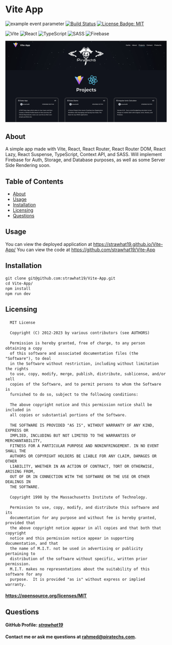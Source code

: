 # Vite App

![example event parameter](https://github.com/github/docs/actions/workflows/main.yml/badge.svg?event=push)
[![Build Status](https://travis-ci.org/strawhat19/Vite-App.svg?branch=gh-pages)](https://github.com/strawhat19/Vite-App)
[![License Badge: MIT](https://img.shields.io/badge/License-MIT-blue.svg)](https://opensource.org/licenses/MIT)

![Vite](https://img.shields.io/badge/vite-%23646CFF.svg?style=for-the-badge&logo=vite&logoColor=white)
![React](https://img.shields.io/badge/react-%2320232a.svg?style=for-the-badge&logo=react&logoColor=%2361DAFB)
![TypeScript](https://img.shields.io/badge/typescript-%23007ACC.svg?style=for-the-badge&logo=typescript&logoColor=white)
![SASS](https://img.shields.io/badge/SASS-hotpink.svg?style=for-the-badge&logo=SASS&logoColor=white)
![Firebase](https://img.shields.io/badge/Firebase-039BE5?style=for-the-badge&logo=Firebase&logoColor=white)

![Screenshot of Application](./src/assets/v03.png)

## About
A simple app made with Vite, React, React Router, React Router DOM, React Lazy, React Suspense, TypeScript, Context API, and SASS. Will implement Firebase for Auth, Storage, and Database purposes, as well as some Server Side Rendering soon.

## Table of Contents  
* [About](#about)
* [Usage](#usage)
* [Installation](#installation)
* [Licensing](#licensing)
* [Questions](#questions)

## Usage
You can view the deployed application at https://strawhat19.github.io/Vite-App/
You can view the code at https://github.com/strawhat19/Vite-App

## Installation
```
git clone git@github.com:strawhat19/Vite-App.git
cd Vite-App/
npm install
npm run dev
```

## Licensing
#### 
      MIT License

      Copyright (C) 2012-2023 by various contributors (see AUTHORS)

      Permission is hereby granted, free of charge, to any person obtaining a copy
      of this software and associated documentation files (the "Software"), to deal
      in the Software without restriction, including without limitation the rights
      to use, copy, modify, merge, publish, distribute, sublicense, and/or sell
      copies of the Software, and to permit persons to whom the Software is
      furnished to do so, subject to the following conditions:

      The above copyright notice and this permission notice shall be included in
      all copies or substantial portions of the Software.

      THE SOFTWARE IS PROVIDED "AS IS", WITHOUT WARRANTY OF ANY KIND, EXPRESS OR
      IMPLIED, INCLUDING BUT NOT LIMITED TO THE WARRANTIES OF MERCHANTABILITY,
      FITNESS FOR A PARTICULAR PURPOSE AND NONINFRINGEMENT. IN NO EVENT SHALL THE
      AUTHORS OR COPYRIGHT HOLDERS BE LIABLE FOR ANY CLAIM, DAMAGES OR OTHER
      LIABILITY, WHETHER IN AN ACTION OF CONTRACT, TORT OR OTHERWISE, ARISING FROM,
      OUT OF OR IN CONNECTION WITH THE SOFTWARE OR THE USE OR OTHER DEALINGS IN
      THE SOFTWARE.
      
      Copyright 1998 by the Massachusetts Institute of Technology.

      Permission to use, copy, modify, and distribute this software and its
      documentation for any purpose and without fee is hereby granted, provided that
      the above copyright notice appear in all copies and that both that copyright
      notice and this permission notice appear in supporting documentation, and that
      the name of M.I.T. not be used in advertising or publicity pertaining to
      distribution of the software without specific, written prior permission.
      M.I.T. makes no representations about the suitability of this software for any
      purpose.  It is provided "as is" without express or implied warranty.
#### https://opensource.org/licenses/MIT

## Questions
#### GitHub Profile: [*strawhat19*](https://github.com/strawhat19)
#### Contact me or ask me questions at [rahmed@piratechs.com](mailto:rahmed@piratechs.com).